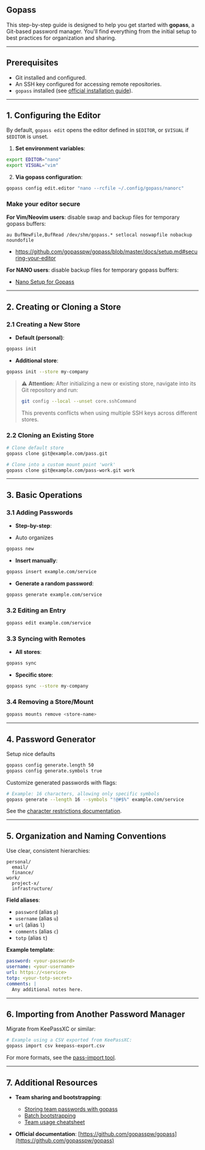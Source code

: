 ## Gopass

This step-by-step guide is designed to help you get started with **gopass**, a Git-based password manager. You'll find everything from the initial setup to best practices for organization and sharing.

---

## Prerequisites

* Git installed and configured.
* An SSH key configured for accessing remote repositories.
* `gopass` installed (see [official installation guide](https://github.com/gopasspw/gopass#installation)).

---

## 1. Configuring the Editor

By default, `gopass edit` opens the editor defined in `$EDITOR`, or `$VISUAL` if `$EDITOR` is unset.

1. **Set environment variables**:

```bash
export EDITOR="nano"
export VISUAL="vim"
```

2. **Via gopass configuration**:

```bash
gopass config edit.editor "nano --rcfile ~/.config/gopass/nanorc"
```

### Make your editor secure

**For Vim/Neovim users**: disable swap and backup files for temporary gopass buffers:

```vim
au BufNewFile,BufRead /dev/shm/gopass.* setlocal noswapfile nobackup noundofile
```

- https://github.com/gopasspw/gopass/blob/master/docs/setup.md#securing-your-editor

**For NANO users**: disable backup files for temporary gopass buffers:

- [Nano Setup for Gopass](./nano-setup.md)

---

## 2. Creating or Cloning a Store

### 2.1 Creating a New Store

* **Default (personal)**:

```bash
gopass init
```

* **Additional store**:

```bash
gopass init --store my-company
```

> ⚠️ **Attention:** After initializing a new or existing store, navigate into its Git repository and run:
>
> ```bash
> git config --local --unset core.sshCommand
> ```
>
> This prevents conflicts when using multiple SSH keys across different stores.

### 2.2 Cloning an Existing Store

```bash
# Clone default store
gopass clone git@example.com/pass.git

# Clone into a custom mount point 'work'
gopass clone git@example.com/pass-work.git work
```

---

## 3. Basic Operations

### 3.1 Adding Passwords

* **Step-by-step**:

- Auto organizes

```bash
gopass new
```

* **Insert manually**:

```bash
gopass insert example.com/service
```

* **Generate a random password**:

```bash
gopass generate example.com/service
```

### 3.2 Editing an Entry

```bash
gopass edit example.com/service
```

### 3.3 Syncing with Remotes

* **All stores**:

```bash
gopass sync
```

* **Specific store**:

```bash
gopass sync --store my-company
```

### 3.4 Removing a Store/Mount

```bash
gopass mounts remove <store-name>
```

---

## 4. Password Generator

Setup nice defaults

```sh
gopass config generate.length 50
gopass config generate.symbols true
```

Customize generated passwords with flags:

```bash
# Example: 16 characters, allowing only specific symbols
gopass generate --length 16 --symbols "!@#$%" example.com/service
```

See the [character restrictions documentation](https://github.com/gopasspw/gopass/blob/master/docs/features.md#restricting-the-characters-in-generated-passwords).

---

## 5. Organization and Naming Conventions

Use clear, consistent hierarchies:

```
personal/
  email/
  finance/
work/
  project-x/
  infrastructure/
```

**Field aliases**:

* `password` (alias `p`)
* `username` (alias `u`)
* `url` (alias `l`)
* `comments` (alias `c`)
* `totp` (alias `t`)

**Example template**:

```yaml
password: <your-password>
username: <your-username>
url: https://<service>
totp: <your-totp-secret>
comments: |
  Any additional notes here.
```

---

## 6. Importing from Another Password Manager

Migrate from KeePassXC or similar:

```bash
# Example using a CSV exported from KeePassXC:
gopass import csv keepass-export.csv
```

For more formats, see the [pass-import tool](https://github.com/roddhjav/pass-import#readme).

---

## 7. Additional Resources

* **Team sharing and bootstrapping**:

  * [Storing team passwords with gopass](https://hceris.com/storing-passwords-with-gopass/)
  * [Batch bootstrapping](https://github.com/gopasspw/gopass/blob/master/docs/setup.md#batch-bootstrapping)
  * [Team usage cheatsheet](https://woile.github.io/gopass-cheat-sheet/)
* **Official documentation**: [https://github.com/gopasspw/gopass](https://github.com/gopasspw/gopass)

